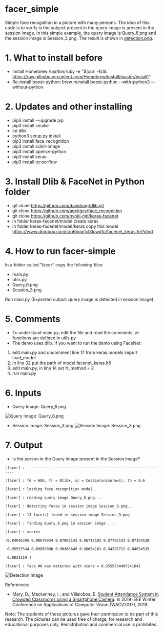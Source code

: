 # facer_simple
Simple face recognition in a picture with many persons. The idea of this code is to verify is the subject present in the query image is present in the session image. In this simple example, the query image is Query_6.png and the session image is Session_3.png. The result is shown in [detection.png](https://github.com/domingomery/facer-simple/blob/master/detection.png).

# 1. What to install before
- Install Homebrew
/usr/bin/ruby -e "$(curl -fsSL https://raw.githubusercontent.com/Homebrew/install/master/install)"
- Re-install boost-python:
brew reinstall boost-python --with-python3 --without-python

# 2. Updates and other installing
- pip3 install --upgrade pip
- pip3 install cmake
- cd dlib
- python3 setup.py install
- pip3 install face_recognition
- pip3 install scikit-image
- pip3 install opencv-python
- pip3 install keras
- pip3 install tensorflow

# 3. Install Dlib & FaceNet in Python folder

- git clone https://github.com/davisking/dlib.git
- git clone https://github.com/ageitgey/face_recognition
- git clone https://github.com/nyoki-mtl/keras-facenet
- in folder keras-facenet/model create keras
- in folder keras-facenet/model/keras copy this model
https://www.dropbox.com/s/o65ow1cl3lcwd1o/facenet_keras.h5?dl=0

# 4. How to run facer-simple

In a folder called "facer" copy the following files:
- main.py
- utils.py
- Query_6.png
- Session_3.png

Run main.py (Expected output: query image is detected in session image).

# 5. Comments

- To understand main.py: edit the file and read the comments, all functions are defined in utils.py
- The demo uses dlib. If you want to run the demo using FaceNet:
1) edit main.py and uncomment line 17
from keras.models import load_model
2) in line 32 put the path of model facenet_keras.h5
3) edit main.py, in line 14 set fr_method   = 2
4) run main.py  


# 6. Inputs
- Query Image: Query_6.png

![Query Image: Query_6.png](https://github.com/domingomery/facer-simple/blob/master/Query_6.png)

- Session Image: Session_3.png
![Session Image: Session_3.png](https://github.com/domingomery/facer-simple/blob/master/Session_3.png)

# 7. Output
- Is the person in the Query Image present in the Session Image?

`[facer] : ----------------------------------------------------------------`

`[facer] : fd = HOG, fr = Dlib+, sc = CosSim(uninorm=1), th = 0.6`

`[facer] : loading face recognition model...`

`[facer] : reading query image Query_6.png...`

`[facer] : detecting faces in session image Session_3.png...`

`[facer] : 13 face(s) found in session image Session_3.png`

`[facer] : finding Query_6.png in session image ...`

`[facer] : scores `

`[0.84946395 0.90679934 0.87062143 0.86717102 0.87782153 0.87154528`

` 0.95557544 0.89859898 0.90368649 0.86654181 0.84295712 0.84654535`

` 0.8821119 ]`

`[facer] : face #6 was detected with score = 0.9555754407241641`

![Detection Image](https://github.com/domingomery/facer-simple/blob/master/detection.png)

References:
- Mery, D.; Mackenney, I.; and Villalobos, E. [Student Attendance System in Crowded Classrooms using a Smartphone Camera](http://dmery.sitios.ing.uc.cl/Prints/Conferences/International/2019-WACV.pdf). In 2019 IEEE Winter Conference on Applications of Computer Vision (WACV2017), 2019.

Note: 
The students of these pictures gave their permission to be part of this research. The pictures can be used free of charge, for research and educational purposes only. Redistribution and commercial use is prohibited.




